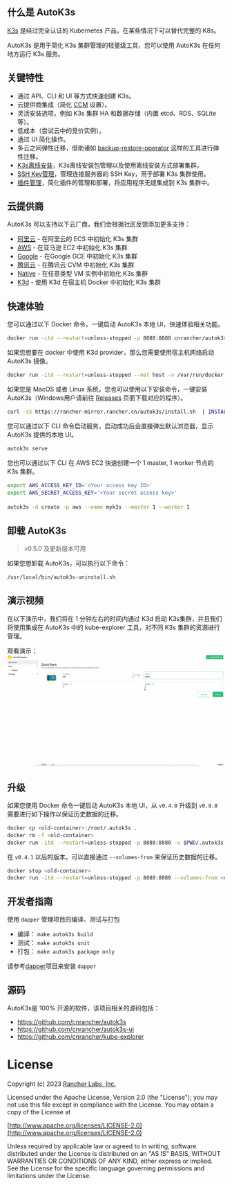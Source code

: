 ## 什么是 AutoK3s

[K3s](https://github.com/k3s-io/k3s) 是经过完全认证的 Kubernetes 产品，在某些情况下可以替代完整的 K8s。

AutoK3s 是用于简化 K3s 集群管理的轻量级工具，您可以使用 AutoK3s 在任何地方运行 K3s 服务。

## 关键特性

- 通过 API、CLI 和 UI 等方式快速创建 K3s。
- 云提供商集成（简化 [CCM](https://kubernetes.io/docs/concepts/architecture/cloud-controller) 设置）。
- 灵活安装选项，例如 K3s 集群 HA 和数据存储（内置 etcd、RDS、SQLite 等）。
- 低成本（尝试云中的竞价实例）。
- 通过 UI 简化操作。
- 多云之间弹性迁移，借助诸如 [backup-restore-operator](https://github.com/rancher/backup-restore-operator) 这样的工具进行弹性迁移。
- [K3s离线安装](airgap/README.md)，K3s离线安装包管理以及使用离线安装方式部署集群。
- [SSH Key管理](sshkey/README.md)，管理连接服务器的 SSH Key，用于部署 K3s 集群使用。
- [插件管理](add-on/README.md)，简化插件的管理和部署，将应用程序无缝集成到 K3s 集群中。

## 云提供商

AutoK3s 可以支持以下云厂商，我们会根据社区反馈添加更多支持：

- [阿里云](alibaba/README.md) - 在阿里云的 ECS 中初始化 K3s 集群
- [AWS](aws/README.md) - 在亚马逊 EC2 中初始化 K3s 集群
- [Google](google/README.md) - 在Google GCE 中初始化 K3s 集群
- [腾讯云](tencent/README.md) - 在腾讯云 CVM 中初始化 K3s 集群
- [Native](native/README.md) - 在任意类型 VM 实例中初始化 K3s 集群
- [K3d](k3d/README.md) - 使用 K3d 在宿主机 Docker 中初始化 K3s 集群

## 快速体验

您可以通过以下 Docker 命令，一键启动 AutoK3s 本地 UI，快速体验相关功能。

```bash
docker run -itd --restart=unless-stopped -p 8080:8080 cnrancher/autok3s:v0.9.0
```

如果您想要在 docker 中使用 K3d provider，那么您需要使用宿主机网络启动 AutoK3s 镜像。

```bash
docker run -itd --restart=unless-stopped --net host -v /var/run/docker.sock:/var/run/docker.sock cnrancher/autok3s:v0.9.0
```

如果您是 MacOS 或者 Linux 系统，您也可以使用以下安装命令，一键安装 AutoK3s（Windows用户请前往 [Releases](https://github.com/cnrancher/autok3s/releases) 页面下载对应的程序）。

```bash
curl -sS https://rancher-mirror.rancher.cn/autok3s/install.sh  | INSTALL_AUTOK3S_MIRROR=cn sh
```

您可以通过以下 CLI 命令启动服务，启动成功后会直接弹出默认浏览器，显示 AutoK3s 提供的本地 UI。

```bash
autok3s serve
```

您也可以通过以下 CLI 在 AWS EC2 快速创建一个 1 master, 1 worker 节点的 K3s 集群。

```bash
export AWS_ACCESS_KEY_ID='<Your access key ID>'
export AWS_SECRET_ACCESS_KEY='<Your secret access key>'

autok3s -d create -p aws --name myk3s --master 1 --worker 1
```

## 卸载 AutoK3s

> v0.5.0 及更新版本可用

如果您想卸载 AutoK3s，可以执行以下命令：

```bash
/usr/local/bin/autok3s-uninstall.sh
```

## 演示视频

在以下演示中，我们将在 1 分钟左右的时间内通过 K3d 启动 K3s集群，并且我们将使用集成在 AutoK3s 中的 kube-explorer 工具，对不同 K3s 集群的资源进行管理。

观看演示：
![](../../assets/autok3s-v0.7.0-demo.gif)

## 升级

如果您使用 Docker 命令一键启动 AutoK3s 本地 UI，从 `v0.4.0` 升级到 `v0.9.0` 需要进行如下操作以保证历史数据的迁移。

```bash
docker cp <old-container>:/root/.autok3s .
docker rm -f <old-container>
docker run -itd --restart=unless-stopped -p 8080:8080 -v $PWD/.autok3s:/root/.autok3s cnrancher/autok3s:v0.9.0
```

在 `v0.4.1` 以后的版本，可以直接通过 `--volumes-from` 来保证历史数据的迁移。

```bash
docker stop <old-container>
docker run -itd --restart=unless-stopped -p 8080:8080 --volumes-from <old-container> cnrancher/autok3s:v0.9.0
```

## 开发者指南

使用 `dapper` 管理项目的编译、测试与打包

- 编译： `make autok3s build`
- 测试： `make autok3s unit`
- 打包： `make autok3s package only`

请参考[dapper](https://github.com/rancher/dapper)项目来安装 `dapper`

## 源码

AutoK3s是 100% 开源的软件，该项目相关的源码包括：

- https://github.com/cnrancher/autok3s
- https://github.com/cnrancher/autok3s-ui
- https://github.com/cnrancher/kube-explorer

# License

Copyright (c) 2023 [Rancher Labs, Inc.](http://rancher.com)

Licensed under the Apache License, Version 2.0 (the "License");
you may not use this file except in compliance with the License.
You may obtain a copy of the License at

[http://www.apache.org/licenses/LICENSE-2.0](http://www.apache.org/licenses/LICENSE-2.0)

Unless required by applicable law or agreed to in writing, software
distributed under the License is distributed on an "AS IS" BASIS,
WITHOUT WARRANTIES OR CONDITIONS OF ANY KIND, either express or implied.
See the License for the specific language governing permissions and
limitations under the License.